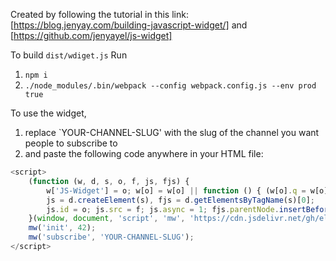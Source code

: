 Created by following the tutorial in this link: [https://blog.jenyay.com/building-javascript-widget/] and [https://github.com/jenyayel/js-widget]

To build `dist/wdiget.js`
Run

1. `npm i`
2. `./node_modules/.bin/webpack --config webpack.config.js --env prod true`

To use the widget,

1. replace `YOUR-CHANNEL-SLUG' with the slug of the channel you want people to subscribe to
2. and paste the following code anywhere in your HTML file:

```js
<script>
    (function (w, d, s, o, f, js, fjs) {
        w['JS-Widget'] = o; w[o] = w[o] || function () { (w[o].q = w[o].q || []).push(arguments) };
        js = d.createElement(s), fjs = d.getElementsByTagName(s)[0];
        js.id = o; js.src = f; js.async = 1; fjs.parentNode.insertBefore(js, fjs);
    }(window, document, 'script', 'mw', 'https://cdn.jsdelivr.net/gh/elamje/listings-js@main/dist/widget.js'));
    mw('init', 42);
    mw('subscribe', 'YOUR-CHANNEL-SLUG');
</script>
```
